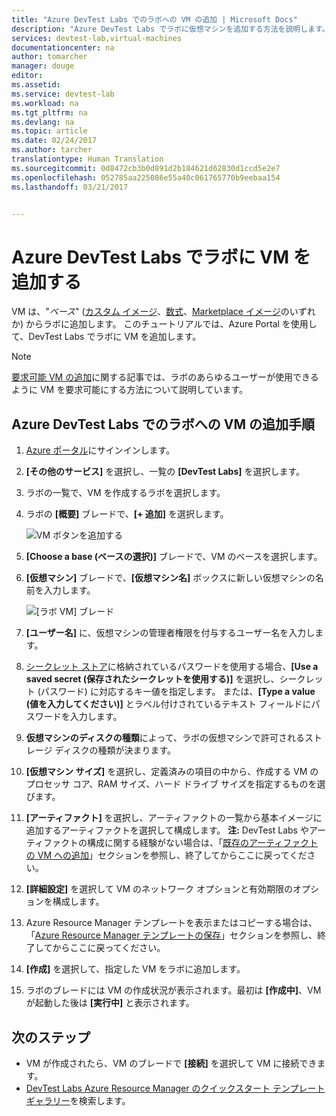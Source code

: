 ```yaml
---
title: "Azure DevTest Labs でのラボへの VM の追加 | Microsoft Docs"
description: "Azure DevTest Labs でラボに仮想マシンを追加する方法を説明します。"
services: devtest-lab,virtual-machines
documentationcenter: na
author: tomarcher
manager: douge
editor: 
ms.assetid: 
ms.service: devtest-lab
ms.workload: na
ms.tgt_pltfrm: na
ms.devlang: na
ms.topic: article
ms.date: 02/24/2017
ms.author: tarcher
translationtype: Human Translation
ms.sourcegitcommit: 0d8472cb3b0d891d2b184621d62830d1ccd5e2e7
ms.openlocfilehash: 052785aa225086e55a40c061765770b9eebaa154
ms.lasthandoff: 03/21/2017


---
```

# <a name="add-a-vm-to-a-lab-in-azure-devtest-labs"></a>Azure DevTest Labs でラボに VM を追加する
VM は、"*ベース*" ([カスタム イメージ](devtest-lab-create-template.md)、[数式](devtest-lab-manage-formulas.md)、[Marketplace イメージ](devtest-lab-configure-marketplace-images.md)のいずれか) からラボに追加します。 このチュートリアルでは、Azure Portal を使用して、DevTest Labs でラボに VM を追加します。

> [!NOTE]
> [要求可能 VM の追加](devtest-lab-add-claimable-vm.md)に関する記事では、ラボのあらゆるユーザーが使用できるように VM を要求可能にする方法について説明しています。
>
>

## <a name="steps-to-add-a-vm-to-a-lab-in-azure-devtest-labs"></a>Azure DevTest Labs でのラボへの VM の追加手順
1. [Azure ポータル](http://go.microsoft.com/fwlink/p/?LinkID=525040)にサインインします。
1. **[その他のサービス]** を選択し、一覧の **[DevTest Labs]** を選択します。
1. ラボの一覧で、VM を作成するラボを選択します。  
1. ラボの **[概要]** ブレードで、**[+ 追加]** を選択します。  

    ![VM ボタンを追加する](./media/devtest-lab-add-vm/devtestlab-home-blade-add-vm.png)

1. **[Choose a base (ベースの選択)]** ブレードで、VM のベースを選択します。
1. **[仮想マシン]** ブレードで、**[仮想マシン名]** ボックスに新しい仮想マシンの名前を入力します。

    ![[ラボ VM] ブレード](./media/devtest-lab-add-vm/devtestlab-lab-vm-blade.png)

1. **[ユーザー名]** に、仮想マシンの管理者権限を付与するユーザー名を入力します。  
1. [シークレット ストア](https://azure.microsoft.com/updates/azure-devtest-labs-keep-your-secrets-safe-and-easy-to-use-with-the-new-personal-secret-store)に格納されているパスワードを使用する場合、**[Use a saved secret (保存されたシークレットを使用する)]** を選択し、シークレット (パスワード) に対応するキー値を指定します。 または、**[Type a value (値を入力してください)]** とラベル付けされているテキスト フィールドにパスワードを入力します。
1. **仮想マシンのディスクの種類**によって、ラボの仮想マシンで許可されるストレージ ディスクの種類が決まります。
1. **[仮想マシン サイズ]** を選択し、定義済みの項目の中から、作成する VM のプロセッサ コア、RAM サイズ、ハード ドライブ サイズを指定するものを選びます。
1. **[アーティファクト]** を選択し、アーティファクトの一覧から基本イメージに追加するアーティファクトを選択して構成します。
    **注:** DevTest Labs やアーティファクトの構成に関する経験がない場合は、「[既存のアーティファクトの VM への追加](./devtest-lab-add-vm-with-artifacts.md#add-an-existing-artifact-to-a-vm)」セクションを参照し、終了してからここに戻ってください。
1. **[詳細設定]** を選択して VM のネットワーク オプションと有効期限のオプションを構成します。
1. Azure Resource Manager テンプレートを表示またはコピーする場合は、「[Azure Resource Manager テンプレートの保存](./devtest-lab-add-vm-with-artifacts.md#save-azure-resource-manager-template)」セクションを参照し、終了してからここに戻ってください。
1. **[作成]** を選択して、指定した VM をラボに追加します。
1. ラボのブレードには VM の作成状況が表示されます。最初は **[作成中]**、VM が起動した後は **[実行中]** と表示されます。

## <a name="next-steps"></a>次のステップ
* VM が作成されたら、VM のブレードで **[接続]** を選択して VM に接続できます。
* [DevTest Labs Azure Resource Manager のクイックスタート テンプレート ギャラリー](https://github.com/Azure/azure-devtestlab/tree/master/ARMTemplates)を検索します。

